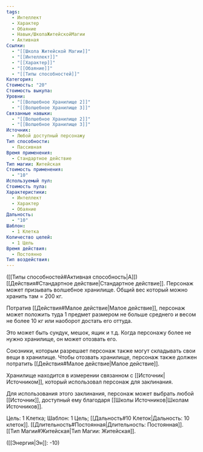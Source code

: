 ```yaml
---
tags:
  - Интеллект
  - Характер
  - Обаяние
  - Навык/ШколаЖитейскойМагии
  - Активная
Ссылки:
  - "[[Школа Житейской Магии]]"
  - "[[Интеллект]]"
  - "[[Характер]]"
  - "[[Обаяние]]"
  - "[[Типы способностей]]"
Категория: 
Стоимость: "20"
Стоимость выкупа: 
Уровни:
  - "[[Волшебное Хранилище 2]]"
  - "[[Волшебное Хранилище 3]]"
Связанные навыки:
  - "[[Волшебное Хранилище 2]]"
  - "[[Волшебное Хранилище 3]]"
Источник:
  - Любой доступный персонажу
Тип способности:
  - Пассивная
Время применения:
  - Стандартное действие
Тип магии: Житейская
Стоимость применения:
  - "10"
Используемый пул: 
Стоимость пула: 
Характеристики:
  - Интеллект
  - Характер
  - Обаяние
Дальность:
  - "10"
Шаблон:
  - 1 Клетка
Количество целей:
  - 1 Цель
Время действия:
  - Постоянно
Тип воздействия:
---
```

([[Типы способностей#Активная способность|А]]) [[Действия#Стандартное действие|Стандартное действие]]. Персонаж может призывать волшебное хранилище. Общий вес который можно хранить там = 200 кг.

Потратив [[Действия#Малое действие|Малое действие]], персонаж может положить туда 1 предмет размером не больше среднего и весом не более 10 кг или наоборот достать его оттуда.  

Это может быть сундук, мешок, ящик и т.д. Когда персонажу более не нужно хранилище, он может отозвать его.

Союзники, которым разрешает персонаж также могут складывать свои вещи в хранилище.  Чтобы отозвать хранилище, персонаж также должен потратить [[Действия#Малое действие|Малое действие]]. 

Хранилище находится в измерении связанном с [[Источник|Источником]], который использовал персонаж для заклинания. 

Для использования этого заклинания, персонаж может выбрать любой [[Источник]], доступный ему благодаря [[Школы Источников|Школам Источников]].

Цель: 1 Клетка; Шаблон: 1 Цель; [[Дальность#10 Клеток|Дальность: 10 клеток]].  [[Длительность#Постоянная|Длительность: Постоянная]]. [[Тип Магии#Житейская|Тип Магии: Житейская]].

([[Энергия|Эн]]: -10)
